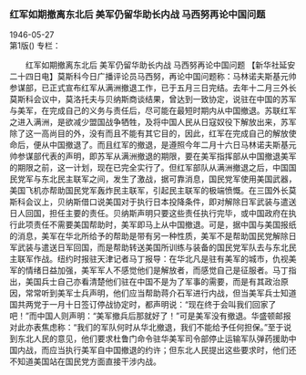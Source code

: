 ### 红军如期撤离东北后  美军仍留华助长内战  马西努再论中国问题  

1946-05-27  
第1版()
专栏：

　　红军如期撤离东北后
    美军仍留华助长内战
    马西努再论中国问题
    【新华社延安二十四日电】莫斯科今日广播评论员马西努，再论中国问题称：马林诺夫斯基元帅参谋部，已正式宣布红军从满洲撤退工作，已于五月三日完结。去年十二月三外长莫斯科会议中，莫洛托夫与贝纳斯商谈结果，曾达到一致协定，说驻在中国的苏军与美军，在完成自己的义务与责任后，尽可能在最短时期内从中国撤退。苏联红军之进入满洲，是欲减少盟国战争牺牲，及将中国人民从日寇奴役下解放出来，苏军除了这一高尚目的外，没有而且不能有其它目的，因此，红军在完成自己的解放使命后，便从中国撤退了。而且红军的撤退，是遵照今年二月十六日马林诺夫斯基元帅参谋部代表的声明，即苏军从满洲撤退的期限，要在美军指挥部从中国撤退美军的期限之前，这一计划，现在已完全实行了。但红军部队从满洲撤退之后，中国国民党军与东北民主联军之间，发生了激战，据可靠消息，国民党军使用美国武器，美国飞机亦帮助国民党军轰炸民主联军，引起民主联军的极端愤慨。在三国外长莫斯科会议上，贝纳斯借口说美国对于执行日本投降条件，即对解除日军武装与遣送日人回国，担任主要的责任。贝纳斯声明只要这些责任执行完毕，或中国政府在执行此项责任不需要美国帮助时，美军即马上从中国撤退。可是，据中国与美国报纸的消息，美军在华北所给予的帮助是带有另一种性质，美军不是帮助国民党解除日军武装与遣送日军回国，而是帮助转送美国所训练与装备的国民党军队去与东北民主联军作战。纽约时报驻天津记者马丁报导：在华北凡是驻有美军的城市，仇视美军的情绪日益加强，美军军人不感觉他们是解放者，而感觉自己是征服者。马丁指出，美国兵士自己亦看清楚他们驻在中国不是为了军事的需要，而是有其政治原因，常常听到美军士兵声明，他们应当帮助蒋介石军进行内战，但当美军兵士知道国共两党于一月十日签订停战协定时，都声明说：“现在终于会叫我们回家了吧！”而中国人则声明：“美军撤兵后那就好了！”可是美军没有撤退。华盛顿邮报对此亦表焦虑称：“我们的军队何时从华北撤退，我们不能给予任何担保。”至于说到东北人民的意见，他们要求杜鲁门命令驻华美军司令部停止运输军队弹药援助中国内战，而应当执行美军自中国撤退的约许；但东北人民提出这些要求时，他们还不知道美国站在国民党方面直接干涉内战。  

